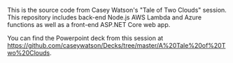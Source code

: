 This is the source code from Casey Watson's "Tale of Two Clouds" session. This repository includes back-end Node.js AWS Lambda and Azure functions as well as a front-end ASP.NET Core web app.

You can find the Powerpoint deck from this session at https://github.com/caseywatson/Decks/tree/master/A%20Tale%20of%20Two%20Clouds.
